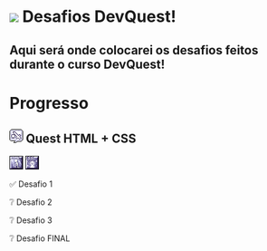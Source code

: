 # <img src="src/img/Perícia_em_Montaria.png" width=50> Desafios DevQuest!

## Aqui será onde colocarei os desafios feitos durante o curso DevQuest!

# Progresso
## <img src="src/img/23.png" alt="fight skull with sword"> Quest HTML + CSS 
<img src="src/img/htmlicon.png" alt="html skill icon"> <img src="src/img/cssicon.png" alt="css skill icon">

✅ Desafio 1

❔ Desafio 2

❔ Desafio 3

❔ Desafio FINAL